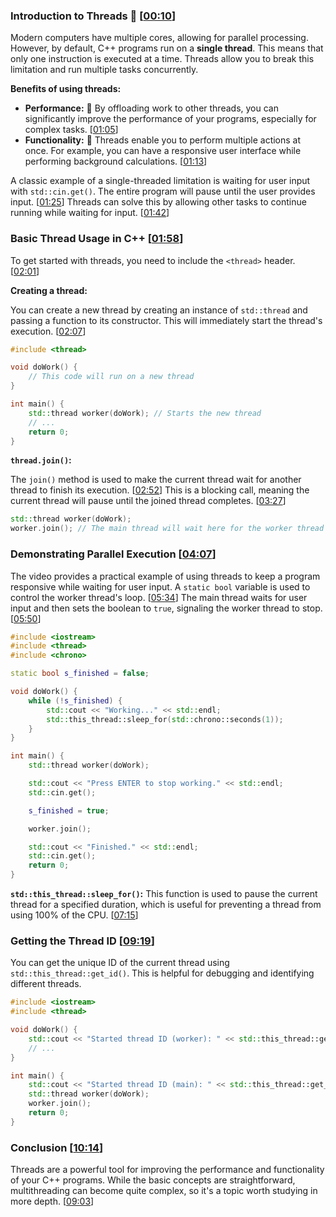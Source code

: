 ### Introduction to Threads 🧵 \[[00:10](http://www.youtube.com/watch?v=wXBcwHwIt_I&t=10)\]

Modern computers have multiple cores, allowing for parallel processing. However, by default, C++ programs run on a **single thread**. This means that only one instruction is executed at a time. Threads allow you to break this limitation and run multiple tasks concurrently.

**Benefits of using threads:**

  * **Performance:** 🚀 By offloading work to other threads, you can significantly improve the performance of your programs, especially for complex tasks. \[[01:05](http://www.youtube.com/watch?v=wXBcwHwIt_I&t=65)\]
  * **Functionality:** 💪 Threads enable you to perform multiple actions at once. For example, you can have a responsive user interface while performing background calculations. \[[01:13](http://www.youtube.com/watch?v=wXBcwHwIt_I&t=73)\]

A classic example of a single-threaded limitation is waiting for user input with `std::cin.get()`. The entire program will pause until the user provides input. \[[01:25](http://www.youtube.com/watch?v=wXBcwHwIt_I&t=85)\] Threads can solve this by allowing other tasks to continue running while waiting for input. \[[01:42](http://www.youtube.com/watch?v=wXBcwHwIt_I&t=102)\]

### Basic Thread Usage in C++ \[[01:58](http://www.youtube.com/watch?v=wXBcwHwIt_I&t=118)\]

To get started with threads, you need to include the `<thread>` header. \[[02:01](http://www.youtube.com/watch?v=wXBcwHwIt_I&t=121)\]

**Creating a thread:**

You can create a new thread by creating an instance of `std::thread` and passing a function to its constructor. This will immediately start the thread's execution. \[[02:07](http://www.youtube.com/watch?v=wXBcwHwIt_I&t=127)\]

```cpp
#include <thread>

void doWork() {
    // This code will run on a new thread
}

int main() {
    std::thread worker(doWork); // Starts the new thread
    // ...
    return 0;
}
```

**`thread.join()`:**

The `join()` method is used to make the current thread wait for another thread to finish its execution. \[[02:52](http://www.youtube.com/watch?v=wXBcwHwIt_I&t=172)\] This is a blocking call, meaning the current thread will pause until the joined thread completes. \[[03:27](http://www.youtube.com/watch?v=wXBcwHwIt_I&t=207)\]

```cpp
std::thread worker(doWork);
worker.join(); // The main thread will wait here for the worker thread to finish
```

### Demonstrating Parallel Execution \[[04:07](http://www.youtube.com/watch?v=wXBcwHwIt_I&t=247)\]

The video provides a practical example of using threads to keep a program responsive while waiting for user input. A `static bool` variable is used to control the worker thread's loop. \[[05:34](http://www.youtube.com/watch?v=wXBcwHwIt_I&t=334)\] The main thread waits for user input and then sets the boolean to `true`, signaling the worker thread to stop. \[[05:50](http://www.youtube.com/watch?v=wXBcwHwIt_I&t=350)\]

```cpp
#include <iostream>
#include <thread>
#include <chrono>

static bool s_finished = false;

void doWork() {
    while (!s_finished) {
        std::cout << "Working..." << std::endl;
        std::this_thread::sleep_for(std::chrono::seconds(1));
    }
}

int main() {
    std::thread worker(doWork);

    std::cout << "Press ENTER to stop working." << std::endl;
    std::cin.get();

    s_finished = true;

    worker.join();

    std::cout << "Finished." << std::endl;
    std::cin.get();
    return 0;
}
```

**`std::this_thread::sleep_for()`:** This function is used to pause the current thread for a specified duration, which is useful for preventing a thread from using 100% of the CPU. \[[07:15](http://www.youtube.com/watch?v=wXBcwHwIt_I&t=435)\]

### Getting the Thread ID \[[09:19](http://www.youtube.com/watch?v=wXBcwHwIt_I&t=559)\]

You can get the unique ID of the current thread using `std::this_thread::get_id()`. This is helpful for debugging and identifying different threads.

```cpp
#include <iostream>
#include <thread>

void doWork() {
    std::cout << "Started thread ID (worker): " << std::this_thread::get_id() << std::endl;
    // ...
}

int main() {
    std::cout << "Started thread ID (main): " << std::this_thread::get_id() << std::endl;
    std::thread worker(doWork);
    worker.join();
    return 0;
}
```

### Conclusion \[[10:14](http://www.youtube.com/watch?v=wXBcwHwIt_I&t=614)\]

Threads are a powerful tool for improving the performance and functionality of your C++ programs. While the basic concepts are straightforward, multithreading can become quite complex, so it's a topic worth studying in more depth. \[[09:03](http://www.youtube.com/watch?v=wXBcwHwIt_I&t=543)\]
